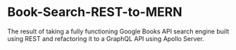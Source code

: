 # Book-Search-REST-to-MERN
The result of taking a fully functioning Google Books API search engine built using REST and refactoring it to a GraphQL API using Apollo Server. 
